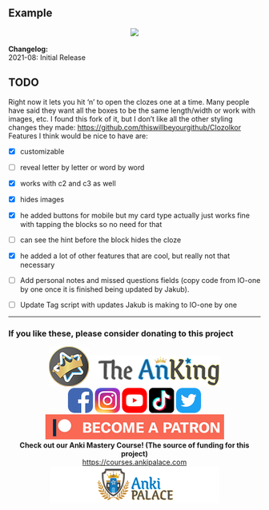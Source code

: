 ## Example
<p align="center"><img src="https://raw.githubusercontent.com/AnKingMed/AnKing-Note-Types/master/screenshots/Cloze-one%20by%20one.gif?raw=true" style="width:700px;"></p>

<b>Changelog:</b>
  <br>
2021-08: Initial Release

## TODO
Right now it lets you hit ‘n’ to open the clozes one at a time.  Many people have said they want all the boxes to be the same length/width or work with images, etc.
I found this fork of it, but I don’t like all the other styling changes they made: https://github.com/thiswillbeyourgithub/Clozolkor
Features I think would be nice to have are:
- [x] customizable
- [ ] reveal letter by letter or word by word
- [x] works with c2 and c3 as well
- [x] hides images
- [x] he added buttons for mobile but my card type actually just works fine with tapping the blocks so no need for that
- [ ] can see the hint before the block hides the cloze
- [X] he added a lot of other features that are cool, but really not that necessary
- [ ] Add personal notes and missed questions fields (copy code from IO-one by one once it is finished being updated by Jakub).
- [ ] Update Tag script with updates Jakub is making to IO-one by one


***

### If you like these, please consider donating to this project

<p align="center">
<a href="https://www.ankingmed.com" rel="nofollow"><img src="https://raw.githubusercontent.com/AnKingMed/My-images/master/AnKing/AnKingSmall.png?raw=true"></a><a href="https://www.ankingmed.com" rel="nofollow"><img src="https://raw.githubusercontent.com/AnKingMed/My-images/master/AnKing/TheAnKing.png?raw=true"></a>
  <br>
  <a href="https://www.facebook.com/ankingmed" rel="nofollow"><img src="https://raw.githubusercontent.com/AnKingMed/My-images/master/Social/FB.png?raw=true"></a>     <a href="https://www.instagram.com/ankingmed" rel="nofollow"><img src="https://raw.githubusercontent.com/AnKingMed/My-images/master/Social/Instagram.png?raw=true"></a>     <a href="https://www.youtube.com/theanking" rel="nofollow"><img src="https://raw.githubusercontent.com/AnKingMed/My-images/master/Social/YT.png?raw=true"></a>     <a href="https://www.tiktok.com/@ankingmed" rel="nofollow"><img src="https://raw.githubusercontent.com/AnKingMed/My-images/master/Social/TikTok.png?raw=true"></a>     <a href="https://www.twitter.com/ankingmed" rel="nofollow"><img src="https://raw.githubusercontent.com/AnKingMed/My-images/master/Social/Twitter.png?raw=true"></a>
  <br>
<a href="https://www.ankipalace.com/membership" rel="nofollow"><img src="https://raw.githubusercontent.com/AnKingMed/My-images/master/AnKing/Patreon.jpg?raw=true"></a>
<br>
<b>Check out our Anki Mastery Course! (The source of funding for this project)</b><br>
          <a href="https://courses.ankipalace.com/?utm_source=anking_bg_add-on&amp;utm_medium=anki_add-on_page&amp;utm_campaign=mastery_course" rel="nofollow">https://courses.ankipalace.com</a>
<a href="https://courses.ankipalace.com/?utm_source=anking_bg_add-on&amp;utm_medium=anki_add-on_page&amp;utm_campaign=mastery_course" rel="nofollow">
  <br>
  <img src="https://raw.githubusercontent.com/AnKingMed/My-images/master/AnKing/AnkiPalace.png?raw=true"></a></p>